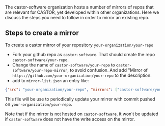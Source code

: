 The castor-software organization hosts a number of mirrors of repos that are relevant for CASTOR, yet developed within other organizations.
Here we discuss the steps you need to follow in order to mirror an existing repo.

## Steps to create a mirror

To create a castor mirror of your repository `your-organization/your-repo`

 * Fork your github repo as `castor-software`. That should create the repo `castor-software/your-repo`.
 * Change the name of `castor-software/your-repo` to `castor-software/your-repo-mirror`, to avoid confusion. And add "Mirror of `https://github.com/your-organization/your-repo` to the description.
 * add to `mirror-list.json` an entry like:
```json
{"src": "your-organization/your-repo", "mirrors": ["castor-software/your-repo"]}
```
This file will be use to periodically update your mirror with commit pushed on `your-organization/your-repo`.

Note that if the mirror is not hosted on `castor-software`, it won't be updated if `castor-software` does not have the write access on the mirror.

